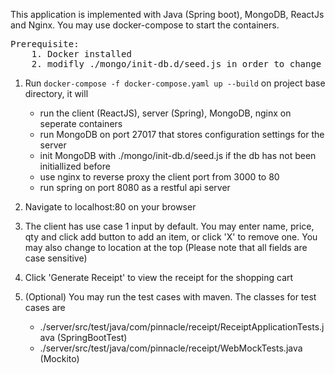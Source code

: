 This application is implemented with Java (Spring boot), MongoDB, ReactJs and Nginx.
You may use docker-compose to start the containers.

<pre>
Prerequisite: 
    1. Docker installed
    2. modifly ./mongo/init-db.d/seed.js in order to change the default data in mongo db
</pre>

1. Run <code>docker-compose -f docker-compose.yaml up --build</code> on project base directory, it will
    - run the client (ReactJS), server (Spring), MongoDB, nginx on seperate containers
    - run MongoDB on port 27017 that stores configuration settings for the server
    - init MongoDB with ./mongo/init-db.d/seed.js if the db has not been initiallized before
    - use nginx to reverse proxy the client port from 3000 to 80
    - run spring on port 8080 as a restful api server

2. Navigate to localhost:80 on your browser

3. The client has use case 1 input by default. You may enter name, price, qty and click add button to add an item, or click 'X' to remove one. You may also change to location at the top (Please note that all fields are case sensitive)

4. Click 'Generate Receipt' to view the receipt for the shopping cart

5. (Optional) You may run the test cases with maven. The classes for test cases are
    - ./server/src/test/java/com/pinnacle/receipt/ReceiptApplicationTests.java (SpringBootTest)
    - ./server/src/test/java/com/pinnacle/receipt/WebMockTests.java (Mockito)
